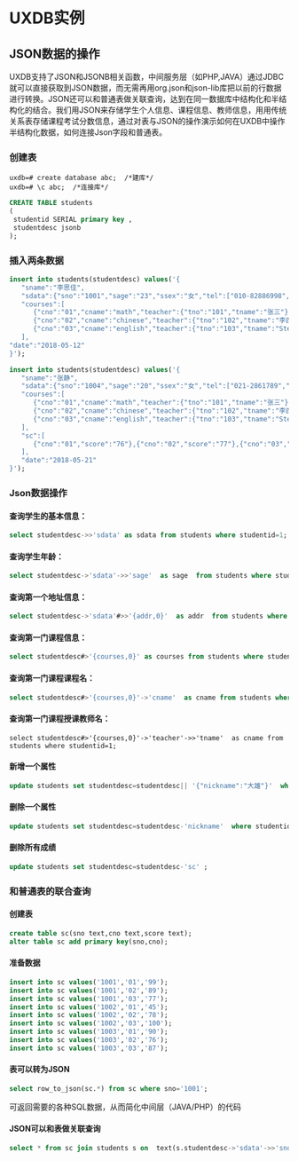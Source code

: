 # UXDB实例

## JSON数据的操作

UXDB支持了JSON和JSONB相关函数，中间服务层（如PHP,JAVA）通过JDBC就可以直接获取到JSON数据，而无需再用org.json和json-lib库把以前的行数据进行转换。JSON还可以和普通表做关联查询，达到在同一数据库中结构化和半结构化的结合。我们用JSON来存储学生个人信息、课程信息、教师信息，用用传统关系表存储课程考试分数信息，通过对表与JSON的操作演示如何在UXDB中操作半结构化数据，如何连接Json字段和普通表。

### 创建表

```
uxdb=# create database abc;  /*建库*/
uxdb=# \c abc;  /*连接库*/
```

```sql
CREATE TABLE students
(
 studentid SERIAL primary key ,
 studentdesc jsonb
);
```

### 插入两条数据

```sql
insert into students(studentdesc) values('{  
   "sname":"李思佳",
   "sdata":{"sno":"1001","sage":"23","ssex":"女","tel":["010-82886998","13550011000"],"addr":["北京市海淀区中关村资本大厦","海淀区学院南路62号"]},
   "courses":[
      {"cno":"01","cname":"math","teacher":{"tno":"101","tname":"张三"}},
      {"cno":"02","cname":"chinese","teacher":{"tno":"102","tname":"李四"}},
      {"cno":"03","cname":"english","teacher":{"tno":"103","tname":"Steven"}}
   ],
"date":"2018-05-12"
}');

insert into students(studentdesc) values('{  
   "sname":"张静",
   "sdata":{"sno":"1004","sage":"20","ssex":"女","tel":["021-2861789","18211028796"],"addr":["科技一路6号","科技二路8号","科技三路20号"]},
   "courses":[
      {"cno":"01","cname":"math","teacher":{"tno":"101","tname":"张三"}},
      {"cno":"02","cname":"chinese","teacher":{"tno":"102","tname":"李四"}},
      {"cno":"03","cname":"english","teacher":{"tno":"103","tname":"Steven"}}
   ],
   "sc":[
      {"cno":"01","score":"76"},{"cno":"02","score":"77"},{"cno":"03","score":"87"}
   ],
   "date":"2018-05-21"
}');
```

### Json数据操作

#### 查询学生的基本信息：

```sql
select studentdesc->>'sdata' as sdata from students where studentid=1;
```

#### 查询学生年龄：

```sql
select studentdesc->'sdata'->>'sage'  as sage  from students where studentid=1;
```

#### 查询第一个地址信息：

```sql
select studentdesc->'sdata'#>>'{addr,0}'  as addr  from students where studentid=1;
```

#### 查询第一门课程信息：

```sql
select studentdesc#>'{courses,0}' as courses from students where studentid=1;
```

#### 查询第一门课程课程名：

```sql
select studentdesc#>'{courses,0}'->'cname'  as cname from students where studentid=1;
```

#### 查询第一门课程授课教师名：

```
select studentdesc#>'{courses,0}'->'teacher'->>'tname'  as cname from students where studentid=1;
```

#### 新增一个属性

```sql
update students set studentdesc=studentdesc|| '{"nickname":"大雄"}'  where studentid=1;
```

#### 删除一个属性

```sql
update students set studentdesc=studentdesc-'nickname'  where studentid=2;
```

#### 删除所有成绩

```sql
update students set studentdesc=studentdesc-'sc' ;
```

### 和普通表的联合查询

#### 创建表

```sql
create table sc(sno text,cno text,score text);
alter table sc add primary key(sno,cno);
```

#### 准备数据

```sql
insert into sc values('1001','01','99');
insert into sc values('1001','02','89');
insert into sc values('1001','03','77'); 
insert into sc values('1002','01','45');
insert into sc values('1002','02','78');
insert into sc values('1002','03','100'); 
insert into sc values('1003','01','90');
insert into sc values('1003','02','76');
insert into sc values('1003','03','87');
```

#### 表可以转为JSON

```sql
select row_to_json(sc.*) from sc where sno='1001'; 
```

可返回需要的各种SQL数据，从而简化中间层（JAVA/PHP）的代码

#### JSON可以和表做关联查询

```sql
select * from sc join students s on  text(s.studentdesc->'sdata'->>'sno')=sc.sno and sc.sno='1001' and sc.cno='01';
```

